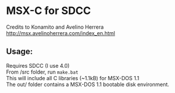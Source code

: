 # MSX-C for SDCC
Credits to Konamito and Avelino Herrera<br>
http://msx.avelinoherrera.com/index_en.html<br>
## Usage:
Requires SDCC (I use 4.0)<br>
From /src folder, run `make.bat`<br>
This will include all C libraries (~1.1kB) for MSX-DOS 1.1<br>
The out/ folder contains a MSX-DOS 1.1 bootable disk environment.